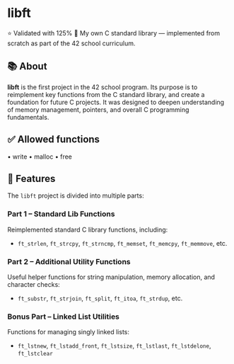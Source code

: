 # libft

⭐ Validated with 125%
🧠 My own C standard library — implemented from scratch as part of the 42 school curriculum.

## 📚 About

**libft** is the first project in the 42 school program. 
Its purpose is to reimplement key functions from the C standard library, and create a foundation for future C projects. 
It was designed to deepen understanding of memory management, pointers, and overall C programming fundamentals.

## ✅ Allowed functions
• write
• malloc
• free


## 🚀 Features

The `libft` project is divided into multiple parts:

### Part 1 – Standard Lib Functions
Reimplemented standard C library functions, including:
- `ft_strlen`, `ft_strcpy`, `ft_strncmp`, `ft_memset`, `ft_memcpy`, `ft_memmove`, etc.

### Part 2 – Additional Utility Functions
Useful helper functions for string manipulation, memory allocation, and character checks:
- `ft_substr`, `ft_strjoin`, `ft_split`, `ft_itoa`, `ft_strdup`, etc.

### Bonus Part – Linked List Utilities
Functions for managing singly linked lists:
- `ft_lstnew`, `ft_lstadd_front`, `ft_lstsize`, `ft_lstlast`, `ft_lstdelone`, `ft_lstclear`
